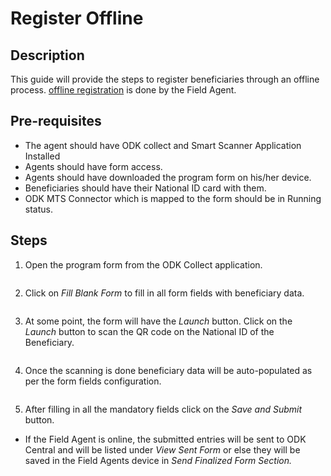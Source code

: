# Register Offline

## Description

This guide will provide the steps to register beneficiaries through an offline process. [offline registration](https://github.com/OpenG2P/openg2p-documentation/blob/1.2.1/secure-registry/registration-methods/offline-registration.md) is done by the Field Agent.

## Pre-requisites

* The agent should have ODK collect and Smart Scanner Application Installed
* Agents should have form access.
* Agents should have downloaded the program form on his/her device.
* Beneficiaries should have their National ID card with them.
* ODK MTS Connector which is mapped to the form should be in Running status.

## Steps

1. Open the program form from the ODK Collect application.

<figure><img src="../../.gitbook/assets/odk-collect-program-home-page.png" alt=""><figcaption></figcaption></figure>

2. Click on _Fill Blank Form_ to fill in all form fields with beneficiary data.

<figure><img src="../../.gitbook/assets/odk-program-form-view.png" alt=""><figcaption></figcaption></figure>

3. At some point, the form will have the _Launch_ button. Click on the _Launch_ button to scan the QR code on the National ID of the Beneficiary.

<figure><img src="../../.gitbook/assets/odk-form-launch.png" alt=""><figcaption></figcaption></figure>

4. Once the scanning is done beneficiary data will be auto-populated as per the form fields configuration.

<figure><img src="../../.gitbook/assets/odk-form-after-launch.png" alt=""><figcaption></figcaption></figure>

5. After filling in all the mandatory fields click on the _Save and Submit_ button.

* If the Field Agent is online, the submitted entries will be sent to ODK Central and will be listed under _View Sent Form_ or else they will be saved in the Field Agents device in _Send Finalized Form Section._

<figure><img src="../../.gitbook/assets/odk-form-save.png" alt=""><figcaption></figcaption></figure>
